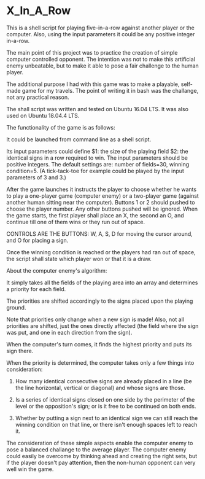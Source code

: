 # X_In_A_Row
This is a shell script for playing five-in-a-row against another player or the computer. Also, using the input parameters it could be any positive integer in-a-row.

The main point of this project was to practice the creation of simple computer controlled opponent. The intention was not to make this artificial enemy unbeatable, but to make it able to pose a fair challenge to the human player.

The additional purpose I had with this game was to make a playable, self-made game for my travels. The point of writing it in bash was the challange, not any practical reason.

The shall script was written and tested on Ubuntu 16.04 LTS. It was also used on Ubuntu 18.04.4 LTS.



The functionality of the game is as follows:

It could be launched from command line as a shell script.

Its input parameters could define $1: the size of the playing field $2: the identical signs in a row required to win.
The input parameters should be positive integers.
The default settings are: number of fields=30, winning condition=5. (A tick-tack-toe for example could be played by the input parameters of 3 and 3.)

After the game launches it instructs the player to choose whether he wants to play a one-player game (computer enemy) or a two-player game (against another human sitting near the computer).
Buttons 1 or 2 should pushed to choose the player number. Any other buttons pushed will be ignored.
When the game starts, the first player shall place an X, the second an O, and continue till one of them wins or they run out of space.

CONTROLS ARE THE BUTTONS: W, A, S, D for moving the cursor around, and O for placing a sign.

Once the winning condition is reached or the players had ran out of space, the script shall state which player won or that it is a draw.



About the computer enemy's algorithm:

It simply takes all the fields of the playing area into an array and determines a priority for each field.

The priorities are shifted accordingly to the signs placed upon the playing ground.

Note that priorities only change when a new sign is made! Also, not all priorities are shifted, just the ones directly affected (the field where the sign was put, and one in each direction from the sign).

When the computer's turn comes, it finds the highest priority and puts its sign there.

When the priority is determined, the computer takes only a few things into consideration:

1. How many identical consecutive signs are already placed in a line (be the line horizontal, vertical or diagonal) and whose signs are those.

2. Is a series of identical signs closed on one side by the perimeter of the level or the opposition's sign; or is it free to be continued on both ends.

3. Whether by putting a sign next to an identical sign we can still reach the winning condition on that line, or there isn't enough spaces left to reach it.

The consideration of these simple aspects enable the computer enemy to pose a balanced challange to the average player.
The computer enemy could easily be overcome by thinking ahead and creating the right sets, but if the player doesn't pay attention, then the non-human opponent can very well win the game.
